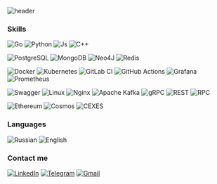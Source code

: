 
![header](https://capsule-render.vercel.app/api?type=blur&height=300&text=Hi%20there!&section=header&reversal=false&textBg=false&animation=fadeIn&color=gradient&customColorList=25)

### Skills
![Go](https://img.shields.io/badge/Golang-%2300ADD8.svg?style=for-the-badge&logo=go&logoColor=white)
![Python](https://img.shields.io/badge/Python-3670A0?style=for-the-badge&logo=python&logoColor=fff)
![Js](https://img.shields.io/badge/Javascript-41454A?style=for-the-badge&logo=Javascript)
![C++](https://img.shields.io/badge/C++-41454A?style=for-the-badge&logo=c%2B%2B)

![PostgreSQL](https://img.shields.io/badge/PostgreSQL-%23316192.svg?style=for-the-badge&logo=postgresql&logoColor=white)
![MongoDB](https://img.shields.io/badge/MongoDB-%234ea94b.svg?style=for-the-badge&logo=mongodb&logoColor=white)
![Neo4J](https://img.shields.io/badge/Neo4j-008CC1?style=for-the-badge&logo=neo4j&logoColor=white)
![Redis](https://img.shields.io/badge/Redis-%23DD0031.svg?style=for-the-badge&logo=redis)

![Docker](https://img.shields.io/badge/Docker-%230db7ed.svg?style=for-the-badge&logo=docker&logoColor=white)
![Kubernetes](https://img.shields.io/badge/Kubernetes-%23326ce5.svg?style=for-the-badge&logo=kubernetes&logoColor=white)
![GitLab CI](https://img.shields.io/badge/Gitlab%20CI-%23181717.svg?style=for-the-badge&logo=gitlab)
![GitHub Actions](https://img.shields.io/badge/Github%20Actions-%232671E5.svg?style=for-the-badge&logo=githubactions&logoColor=white)
![Grafana](https://img.shields.io/badge/Grafana-%23F46800.svg?style=for-the-badge&logo=grafana&logoColor=white)
![Prometheus](https://img.shields.io/badge/Prometheus-E6522C?style=for-the-badge&logo=prometheus&logoColor=white)

![Swagger](https://img.shields.io/badge/-Swagger-%23Clojure?style=for-the-badge&logo=Swagger&logoColor=white)
![Linux](https://img.shields.io/badge/Linux-FCC624?logo=linux&style=for-the-badge&logoColor=black)
![Nginx](https://img.shields.io/badge/nginx-%23009639.svg?style=for-the-badge&logo=nginx&logoColor=white)
![Apache Kafka](https://img.shields.io/badge/Apache%20Kafka-000?style=for-the-badge&logo=apachekafka)
![gRPC](https://img.shields.io/badge/gRPC-41454A?style=for-the-badge&logo=gRPC&logoColor=white)
![REST](https://img.shields.io/badge/REST-41454A?style=for-the-badge&logo=REST&logoColor=white)
![RPC](https://img.shields.io/badge/RPC-41454A?style=for-the-badge&logo=RPC&logoColor=white)


![Ethereum](https://img.shields.io/badge/Ethereum-41454A?style=for-the-badge&logo=Ethereum&logoColor=white)
![Cosmos](https://img.shields.io/badge/Cosmos-41454A?style=for-the-badge&logo=chainlink&logoColor=white)
![CEXES](https://img.shields.io/badge/CEXES-41454A?style=for-the-badge&logo=bitcoin&logoColor=white)

### Languages
![Russian](https://img.shields.io/badge/Russian-Native-blue?style=for-the-badge&)
![English](https://img.shields.io/badge/English-Intermediate-blue?style=for-the-badge&)

### Contact me
[![LinkedIn](https://img.shields.io/badge/LinkedIn-%230077B5.svg?style=for-the-badge&logo=LinkedIn&logoColor=white)](https://www.linkedin.com/in/zovenor/)
[![Telegram](https://img.shields.io/badge/Telegram-2F8CBB?style=for-the-badge&logo=Telegram&logoColor=white)](https://t.me/zovenor)
[![Gmail](https://img.shields.io/badge/Gmail-F08705?style=for-the-badge&logo=Gmail&logoColor=white)](mailto:romanenyasasha@gmail.com)

